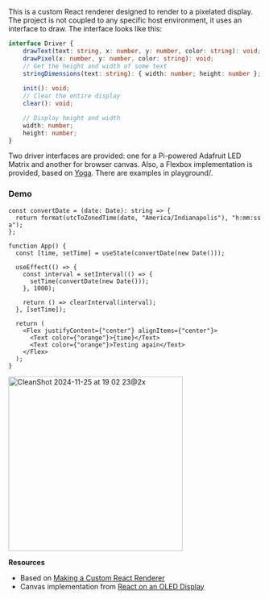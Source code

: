 This is a custom React renderer designed to render to a pixelated display. The project is not coupled to any specific host environment,
it uses an interface to draw. The interface looks like this:

```ts
interface Driver {
    drawText(text: string, x: number, y: number, color: string): void;
    drawPixel(x: number, y: number, color: string): void;
    // Get the height and width of some text
    stringDimensions(text: string): { width: number; height: number };
    
    init(): void;
    // Clear the entire display
    clear(): void;

    // Display height and width
    width: number;
    height: number;
}
```
Two driver interfaces are provided: one for a Pi-powered Adafruit LED Matrix and another for browser canvas.
Also, a Flexbox implementation is provided, based on [Yoga](https://github.com/facebook/yoga). There are examples in playground/.

### Demo

```
const convertDate = (date: Date): string => {
  return format(utcToZonedTime(date, "America/Indianapolis"), "h:mm:ss a");
};

function App() {
  const [time, setTime] = useState(convertDate(new Date()));

  useEffect(() => {
    const interval = setInterval(() => {
      setTime(convertDate(new Date()));
    }, 1000);

    return () => clearInterval(interval);
  }, [setTime]);

  return (
    <Flex justifyContent={"center"} alignItems={"center"}>
      <Text color={"orange"}>{time}</Text>
      <Text color={"orange"}>Testing again</Text>
    </Flex>
  );
}
```

<img width="346" alt="CleanShot 2024-11-25 at 19 02 23@2x" src="https://github.com/user-attachments/assets/5a089eed-2214-442f-a961-44fa17aecf18">


**Resources**

* Based on [Making a Custom React Renderer](https://github.com/nitin42/Making-a-custom-React-renderer/blob/master/part-one.md)
* Canvas implementation from [React on an OLED Display](https://github.com/doodlewind/react-ssd1306/blob/master/docs/tutorial.md)
